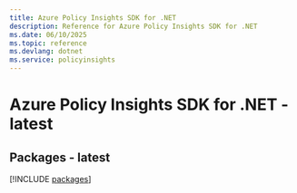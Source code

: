 ```yaml
---
title: Azure Policy Insights SDK for .NET
description: Reference for Azure Policy Insights SDK for .NET
ms.date: 06/10/2025
ms.topic: reference
ms.devlang: dotnet
ms.service: policyinsights
---
```

# Azure Policy Insights SDK for .NET - latest
## Packages - latest
[!INCLUDE [packages](policy-insights-index.md)]